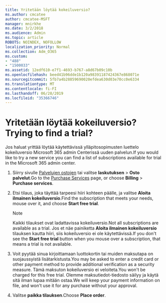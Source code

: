 ```yaml
---
title: Yritetään löytää kokeiluversio?
ms.author: cmcatee
author: cmcatee-MSFT
manager: mnirkhe
ms.date: 3/2/2018
ms.audience: Admin
ms.topic: article
ROBOTS: NOINDEX, NOFOLLOW
localization_priority: Normal
ms.collection: Adm_O365
ms.custom:
- "488"
- "1500033"
ms.assetid: 12edf610-e7f1-4693-b767-a8d67b09c10b
ms.openlocfilehash: beed41b96dde1b120a98391187424367e868071e
ms.sourcegitcommit: 5fb7a4b28859690020efdea630d03e70cc0e6334
ms.translationtype: MT
ms.contentlocale: fi-FI
ms.lasthandoff: 06/28/2019
ms.locfileid: "35366746"
---
```

# <a name="trying-to-find-a-trial"></a><span data-ttu-id="72c58-102">Yritetään löytää kokeiluversio?</span><span class="sxs-lookup"><span data-stu-id="72c58-102">Trying to find a trial?</span></span>

<span data-ttu-id="72c58-103">Jos haluat yrittää löytää käytettävissä ylläpitosopimusten luettelo kokeiluversio Microsoft 365 admin Centerissä uuden palvelun.</span><span class="sxs-lookup"><span data-stu-id="72c58-103">If you would like to try a new service you can find a list of subscriptions available for trial in the Microsoft 365 admin center.</span></span>
  
1. <span data-ttu-id="72c58-104">Siirry sivulle [Palvelujen ostojen](https://go.microsoft.com/fwlink/p/?linkid=868433) tai valitse **laskutuksen** \> **Osto palvelut**.</span><span class="sxs-lookup"><span data-stu-id="72c58-104">Go to the [Purchase Services](https://go.microsoft.com/fwlink/p/?linkid=868433) page, or choose **Billing** \> **Purchase services**.</span></span>

2. <span data-ttu-id="72c58-105">Etsi tilaus, joka täyttää tarpeesi hiiri kohteen päälle, ja valitse **Aloita ilmainen kokeiluversio**.</span><span class="sxs-lookup"><span data-stu-id="72c58-105">Find the subscription that meets your needs, mouse over it, and choose **Start free trial**.</span></span>

    > [!NOTE]
    > <span data-ttu-id="72c58-106">Kaikki tilaukset ovat ladattavissa kokeiluversio.</span><span class="sxs-lookup"><span data-stu-id="72c58-106">Not all subscriptions are available as a trial.</span></span> <span data-ttu-id="72c58-107">Jos et näe painiketta **Aloita ilmainen kokeiluversio** tilauksen kautta hiiri, siis kokeiluversio ei ole käytettävissä.</span><span class="sxs-lookup"><span data-stu-id="72c58-107">If you don't see the **Start free trial** button when you mouse over a subscription, that means a trial is not available.</span></span>
  
3. <span data-ttu-id="72c58-108">Voit pyytää sinua kirjoittamaan luottokortin tai muiden maksutapa on suojaussyistä lisätarkistusta.</span><span class="sxs-lookup"><span data-stu-id="72c58-108">You may be asked to enter a credit card or other payment method to provide additional verification as a security measure.</span></span> <span data-ttu-id="72c58-109">Tämä maksuton kokeiluversio ei veloiteta.</span><span class="sxs-lookup"><span data-stu-id="72c58-109">You won't be charged for this free trial.</span></span> <span data-ttu-id="72c58-110">Olemme maksutiedot-tiedosto säilyy ja käytä sitä ilman lupaa mitään ostaa.</span><span class="sxs-lookup"><span data-stu-id="72c58-110">We will keep your payment information on file, and won't use it for any purchase without your approval.</span></span>

4. <span data-ttu-id="72c58-111">Valitse **paikka tilauksen**.</span><span class="sxs-lookup"><span data-stu-id="72c58-111">Choose **Place order**.</span></span>
